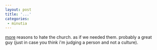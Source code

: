 ```yaml
---
layout: post
title: '...'
categories:
 - minutia
---
```


<a href="http://www.brentgambrell.com/html/promo.html">more</a> reasons to hate the church. as if we needed them. probably a great guy (just in case you think i'm judging a person and not a culture).

